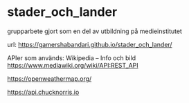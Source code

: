 # stader_och_lander
grupparbete gjort som en del av utbildning på medieinstitutet

url: https://gamershabandari.github.io/stader_och_lander/

APIer som används:
Wikipedia – Info och bild
https://www.mediawiki.org/wiki/API:REST_API

https://openweathermap.org/

https://api.chucknorris.io
